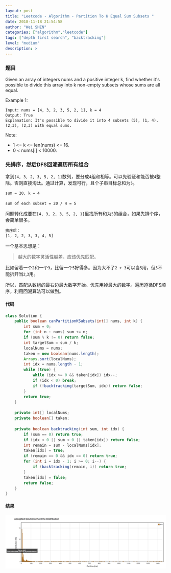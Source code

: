 ```yaml
---
layout: post
title: "Leetcode - Algorithm - Partition To K Equal Sum Subsets "
date: 2018-11-18 21:54:58
author: "Wei SHEN"
categories: ["algorithm","leetcode"]
tags: ["depth first search", "backtracking"]
level: "medium"
description: >
---
```


### 题目
Given an array of integers nums and a positive integer k, find whether it's possible to divide this array into k non-empty subsets whose sums are all equal.

Example 1:
```
Input: nums = [4, 3, 2, 3, 5, 2, 1], k = 4
Output: True
Explanation: It's possible to divide it into 4 subsets (5), (1, 4), (2,3), (2,3) with equal sums.
```

Note:
* 1 <= k <= len(nums) <= 16.
* 0 < nums[i] < 10000.

### 先排序，然后DFS回溯遍历所有组合
拿到`[4, 3, 2, 3, 5, 2, 1]`数列，要分成`4`组和相等。可以先验证和能否被`4`整除。否则直接淘汰。通过计算，发现可行，且个子串目标总和为`5`。
```
sum = 20, k = 4

sum of each subset = 20 / 4 = 5
```

问题转化成要在`[4, 3, 2, 3, 5, 2, 1]`里找所有和为`5`的组合，如果先排个序，会简单很多。
```
排序后：
[1, 2, 2, 3, 3, 4, 5]
```

一个基本思想是：
> 越大的数字灵活性越差，应该优先匹配。

比如留着一个`2`和一个`3`，比留一个`5`好得多。因为大不了`2 + 3`可以当`5`用，但`5`不能拆开当`2`,`3`用。

所以，匹配从数组的最右边最大数字开始。优先用掉最大的数字。遍历遵循DFS顺序，利用回溯算法可以做到。

#### 代码
```java
class Solution {
    public boolean canPartitionKSubsets(int[] nums, int k) {
        int sum = 0;
        for (int n : nums) sum += n;
        if (sum % k != 0) return false;
        int targetSum = sum / k;
        localNums = nums;
        taken = new boolean[nums.length];
        Arrays.sort(localNums);
        int idx = nums.length - 1;
        while (true) {
            while (idx >= 0 && taken[idx]) idx--;
            if (idx < 0) break;
            if (!backtracking(targetSum, idx)) return false;
        }
        return true;
    }

    private int[] localNums;
    private boolean[] taken;

    private boolean backtracking(int sum, int idx) {
        if (sum == 0) return true;
        if (idx < 0 || sum < 0 || taken[idx]) return false;
        int remain = sum - localNums[idx];
        taken[idx] = true;
        if (remain == 0 && idx == 0) return true;
        for (int i = idx - 1; i >= 0; i--) {
            if (backtracking(remain, i)) return true;
        }
        taken[idx] = false;
        return false;
    }
}
```

#### 结果
![partition-to-k-equal-sum-subsets-1](/images/leetcode/partition-to-k-equal-sum-subsets-1.png)
